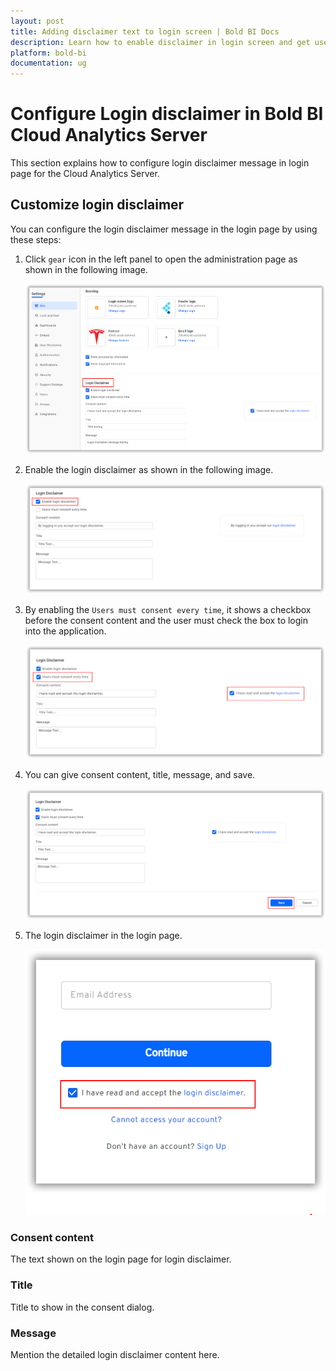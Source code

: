 ```yaml
---
layout: post
title: Adding disclaimer text to login screen | Bold BI Docs
description: Learn how to enable disclaimer in login screen and get user consent for every login in your cloud-hosted Bold BI site.
platform: bold-bi
documentation: ug
---
```


# Configure Login disclaimer in Bold BI Cloud Analytics Server
This section explains how to configure login disclaimer message in login page for the Cloud Analytics Server.

## Customize login disclaimer
You can configure the login disclaimer message in the login page by using these steps:

1. Click `gear` icon in the left panel to open the administration page as shown in the following image. 

    ![login disclaimer page](/static/assets/site-administration/images/setting-login-disclaimer.png)

2. Enable the login disclaimer as shown in the following image.

    ![login disclaimer page](/static/assets/site-administration/images/enable-login-disclaimer.png)

3. By enabling the `Users must consent every time`, it shows a checkbox before the consent content and the user must check the box to login into the application.

    ![Consent login disclaimer](/static/assets/site-administration/images/enable-consent-login-disclaimer.png)
 
4. You can give consent content, title, message, and save.

    ![Save login disclaimer](/static/assets/site-administration/images/save-login-disclaimer.png)

5. The login disclaimer in the login page. 

    ![login disclaimer in login page](/static/assets/site-administration/images/login-page-disclaimer.png)

### Consent content 
The text shown on the login page for login disclaimer.

### Title 
Title to show in the consent dialog. 

### Message 
Mention the detailed login disclaimer content here. 